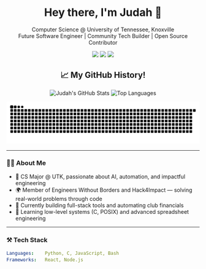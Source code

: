 <h1 align="center">Hey there, I'm Judah 👋</h1>
<p align="center">
  Computer Science @ University of Tennessee, Knoxville<br>
  Future Software Engineer | Community Tech Builder | Open Source Contributor
</p>

<p align="center">
  <a href="https://www.linkedin.com/in/YOUR-LINK-HERE"><img src="https://img.shields.io/badge/LinkedIn-%230077B5.svg?&style=for-the-badge&logo=linkedin&logoColor=white"/></a>
  <a href="mailto:YOUR-EMAIL@utk.edu"><img src="https://img.shields.io/badge/Email-D14836?style=for-the-badge&logo=gmail&logoColor=white"/></a>
  <a href="https://jubeju555.github.io"><img src="https://img.shields.io/badge/Portfolio-000000?style=for-the-badge&logo=github&logoColor=white"/></a>
  <h2 align="center">📈 My GitHub History!</h2>

<p align="center">
  <img src="https://github-readme-stats.vercel.app/api?username=jubeju555&show_icons=true&theme=radical" alt="Judah's GitHub Stats" />
  <img src="https://github-readme-stats.vercel.app/api/top-langs/?username=jubeju555&layout=compact&theme=radical" alt="Top Languages" />
</p>

<p align="center">
  <img src="https://raw.githubusercontent.com/jubeju555/jubeju555/output/github-contribution-grid-snake.svg" alt="Snake animation" />
</p>
</p>

---

### 👨‍💻 About Me

- 🧠 CS Major @ UTK, passionate about AI, automation, and impactful engineering
- 🌍 Member of Engineers Without Borders and Hack4Impact — solving real-world problems through code
- 💼 Currently building full-stack tools and automating club financials
- 🌱 Learning low-level systems (C, POSIX) and advanced spreadsheet engineering

---

### ⚒️ Tech Stack

```yaml
Languages:    Python, C, JavaScript, Bash
Frameworks:   React, Node.js
